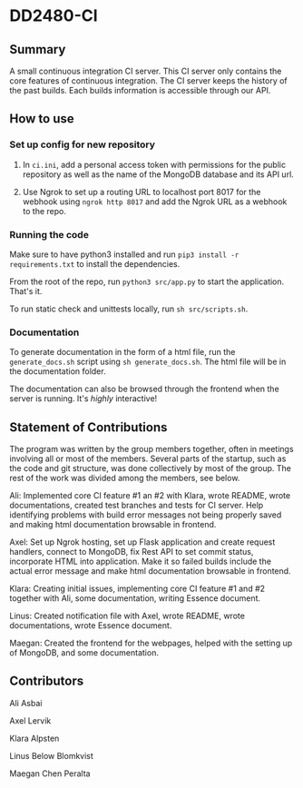 # DD2480-CI
## Summary

A small continuous integration CI server. This CI server only contains the core features of continuous integration. The CI server keeps the history of the past builds. Each builds information is accessible through our API. 

## How to use

### Set up config for new repository

1. In `ci.ini`, add a personal access token with permissions for the public repository as well as the name of the MongoDB database and its API url.

2. Use Ngrok to set up a routing URL to localhost port 8017 for the webhook using `ngrok http 8017` and add the Ngrok URL as a webhook to the repo. 

### Running the code

Make sure to have python3 installed and run `pip3 install -r requirements.txt` to install the dependencies. 

From the root of the repo, run `python3 src/app.py` to start the application. That's it. 

To run static check and unittests locally, run `sh src/scripts.sh`. 

### Documentation

To generate documentation in the form of a html file, run the `generate_docs.sh` script using `sh generate_docs.sh`. The html file will be in the documentation folder.

The documentation can also be browsed through the frontend when the server is running. It's *highly* interactive! 

## Statement of Contributions

The program was written by the group members together, often in meetings involving all or most of the members. Several parts of the startup, such as the code and git structure, was done collectively by most of the group. The rest of the work was divided among the members, see below.

Ali: Implemented core CI feature #1 an #2 with Klara, wrote README, wrote documentations, created test branches and tests for CI server. Help identifying problems with build error messages not being properly saved and making html documentation browsable in frontend. 

Axel: Set up Ngrok hosting, set up Flask application and create request handlers, connect to MongoDB, fix Rest API to set commit status, incorporate HTML into application. Make it so failed builds include the actual error message and make html documentation browsable in frontend.

Klara: Creating initial issues, implementing core CI feature #1 and #2 together with Ali, some documentation, writing Essence document.

Linus: Created notification file with Axel, wrote README, wrote documentations, wrote Essence document.

Maegan: Created the frontend for the webpages, helped with the setting up of MongoDB, and some documentation.

## Contributors

Ali Asbai

Axel Lervik

Klara Alpsten

Linus Below Blomkvist

Maegan Chen Peralta
